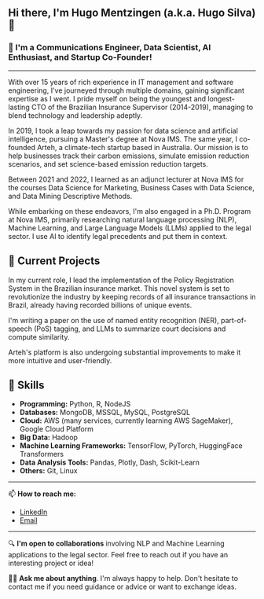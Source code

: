 ## Hi there, I'm Hugo Mentzingen (a.k.a. Hugo Silva) 👋

### 🌱 I'm a Communications Engineer, Data Scientist, AI Enthusiast, and Startup Co-Founder!

---

With over 15 years of rich experience in IT management and software engineering,
I've journeyed through multiple domains, gaining significant expertise as I went.
I pride myself on being the youngest and longest-lasting CTO of the Brazilian Insurance Supervisor (2014-2019),
managing to blend technology and leadership adeptly.

In 2019, I took a leap towards my passion for data science and artificial intelligence,
pursuing a Master's degree at Nova IMS.
The same year, I co-founded Arteh, a climate-tech startup based in Australia.
Our mission is to help businesses track their carbon emissions, simulate emission reduction scenarios,
and set science-based emission reduction targets.

Between 2021 and 2022, I learned as an adjunct lecturer at Nova IMS for the courses Data Science for Marketing,
Business Cases with Data Science, and Data Mining Descriptive Methods.

While embarking on these endeavors, I'm also engaged in a Ph.D. Program at Nova IMS,
primarily researching natural language processing (NLP), Machine Learning,
and Large Language Models (LLMs) applied to the legal sector.
I use AI to identify legal precedents and put them in context. 

## 🔭 Current Projects

In my current role, I lead the implementation of the Policy Registration System in the Brazilian insurance market.
This novel system is set to revolutionize the industry by keeping records of all insurance transactions in Brazil,
already having recorded billions of unique events.

I'm writing a paper on the use of named entity recognition (NER),
part-of-speech (PoS) tagging, and LLMs to summarize court decisions and compute similarity.

Arteh's platform is also undergoing substantial improvements to make it more intuitive and user-friendly.

## 🧠 Skills

- **Programming:** Python, R, NodeJS
- **Databases:** MongoDB, MSSQL, MySQL, PostgreSQL
- **Cloud:** AWS (many services, currently learning AWS SageMaker), Google Cloud Platform
- **Big Data:** Hadoop
- **Machine Learning Frameworks:** TensorFlow, PyTorch, HuggingFace Transformers
- **Data Analysis Tools:** Pandas, Plotly, Dash, Scikit-Learn
- **Others:** Git, Linux

---

📫 **How to reach me:**

- [LinkedIn](https://www.linkedin.com/in/hugo-mentzingen/)
- [Email](mailto:hugosaisse@gmail.com)

---

🔍 **I'm open to collaborations** involving NLP and Machine Learning applications to the legal sector.
Feel free to reach out if you have an interesting project or idea!

🙋‍♂️ **Ask me about anything**. I'm always happy to help. Don't hesitate to contact me if you need guidance or advice or want to exchange ideas.


<!--
**hugosaisse/hugosaisse** is a ✨ _special_ ✨ repository because its `README.md` (this file) appears on your GitHub profile.

Here are some ideas to get you started:

- 🔭 I’m currently working on ...
- 🌱 I’m currently learning ...
- 👯 I’m looking to collaborate on ...
- 🤔 I’m looking for help with ...
- 💬 Ask me about ...
- 📫 How to reach me: ...
- 😄 Pronouns: ...
- ⚡ Fun fact: ...
-->
